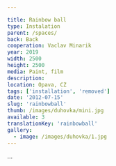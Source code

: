```yaml
---

title: Rainbow ball
type: Instalation
parent: /spaces/
back: Back
cooperation: Vaclav Minarik
year: 2019
width: 2500
height: 2500
media: Paint, film
description: 
location: Opava, CZ
tags: ['installation', 'removed']
date: '2012-07-15'
slug: 'rainbowball'
thumb: /images/duhovka/mini.jpg
available: 3
translationKey: 'rainbowball'
gallery:
  - image: /images/duhovka/1.jpg
---
```

...

